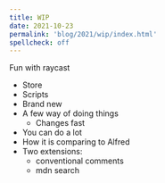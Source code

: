 ```yaml
---
title: WIP
date: 2021-10-23
permalink: 'blog/2021/wip/index.html'
spellcheck: off
---
```


Fun with raycast

- Store
- Scripts
- Brand new
- A few way of doing things
  - Changes fast
- You can do a lot
- How it is comparing to Alfred
- Two extensions:
  - conventional comments
  - mdn search
